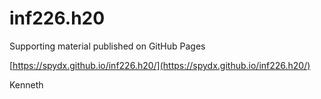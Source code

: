 # inf226.h20

Supporting material published on GitHub Pages

[https://spydx.github.io/inf226.h20/](https://spydx.github.io/inf226.h20/)

Kenneth
